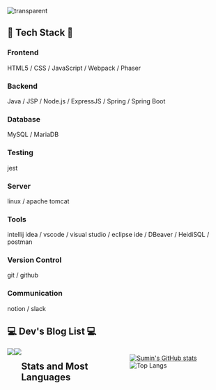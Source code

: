 ![transparent](https://capsule-render.vercel.app/api?type=transparent&fontColor=703ee5&text=Sumin's%20Github&height=150&fontSize=60&desc=Backend%20Developer&descAlignY=80&descAlign=65)

## 🔨 Tech Stack 🔨

### Frontend
HTML5 / CSS / JavaScript / Webpack / Phaser

### Backend
Java / JSP / Node.js / ExpressJS / Spring / Spring Boot

### Database
MySQL / MariaDB

### Testing
jest

### Server
linux / apache tomcat

### Tools
intellij idea / vscode / visual studio / eclipse ide / DBeaver / HeidiSQL / postman

### Version Control
git / github

### Communication
notion / slack



## 💻 Dev's Blog List 💻
<div style="display:flex; flex-direction:row;">
    <a href="https://devbacksu.github.io">
        <img src="https://img.shields.io/badge/GithubPages-000000?style=for-the-badge&logo=GithubPages&logoColor=white"> 
    </a>
    <a href="https://devgamesu.tistory.com">
        <img src="https://img.shields.io/badge/Tistory-000000?style=for-the-badge&logo=Tistory&logoColor=white"> 
    </a>


## Stats and Most Languages

[![Sumin's GitHub stats](https://github-readme-stats.vercel.app/api?username=DevBackSu&include_all_commits=true&show_icons=true&theme=cobalt)](https://github.com/DevBackSu/github-readme-stats)
![Top Langs](https://github-readme-stats.vercel.app/api/top-langs/?username=DevBackSu&layout=compact)
